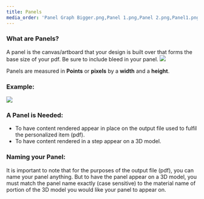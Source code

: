 ```yaml
---
title: Panels
media_order: 'Panel Graph Bigger.png,Panel 1.png,Panel 2.png,Panel1.png'
---
```


### What are Panels? 

A panel is the canvas/artboard that your design is built over that forms the base size of your pdf.
Be sure to include bleed in your panel. 
![](https://help.spiff.com.au/user/pages/04.Spiff-Concepts/03.workflows/01.workflow-details/02.panels/Panel%202.png)

Panels are measured in **Points** or **pixels** by a **width** and a **height**. 
  
### Example:
![](https://help.spiff.com.au/user/pages/04.Spiff-Concepts/03.workflows/01.workflow-details/02.panels/Panel%20Graph%20Bigger.png)

### A Panel is Needed:
- To have content rendered appear in place on the output file used to fulfil the personalized item (pdf).
- To have content rendered in a step appear on a 3D model.

### Naming your Panel:
It is important to note that for the purposes of the output file (pdf), you can name your panel anything. But to have the panel appear on a 3D model, you must match the panel name exactly (case sensitive) to the material name of portion of the 3D model you would like your panel to appear on.

